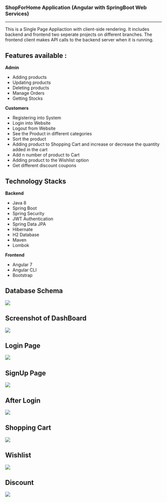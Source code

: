 ### ShopForHome Application (Angular with SpringBoot Web Services)
---------
This is a Single Page Appliaction with client-side rendering. It includes backend and frontend two seperate projects on different branches. The frontend client makes API calls to the backend server when it is running.

## Features available :
**Admin**
  - Adding products
  - Updating products
  - Deleting products
  - Manage Orders
  - Getting Stocks
  
**Customers**
  - Registering into System
  - Login into Website
  - Logout from Website
  - See the Product in different categories
  - Sort the product
  - Adding product to Shopping Cart and increase or decrease the quantity added in the cart
  - Add n number of product to Cart
  - Adding product to the Wishlist option
  - Get different discount coupons

## Technology Stacks
**Backend**
  - Java 8
  - Spring Boot
  - Spring Security
  - JWT Authentication
  - Spring Data JPA
  - Hibernate
  - H2 Database
  - Maven
  - Lombok

**Frontend**
  - Angular 7
  - Angular CLI
  - Bootstrap
  
 ## Database Schema

![](https://user-images.githubusercontent.com/47891452/180620451-e03c2189-b90f-4667-bfa8-9fc0ad1de78b.png)

 ## Screenshot of DashBoard

![](https://user-images.githubusercontent.com/47891452/180658879-96ca0b80-41a4-496c-9d61-83b4e1333daa.PNG)

## Login Page

![](https://user-images.githubusercontent.com/47891452/180993746-9483949a-d1be-4393-9039-9e3aa4b55621.PNG)

## SignUp Page

![](https://user-images.githubusercontent.com/47891452/180995796-779de28b-c8f0-4607-a3e7-4be29b2418d2.PNG)

## After Login

![](https://user-images.githubusercontent.com/47891452/180996014-e1ef1104-11b2-4023-99bf-e3508282c9cd.PNG)

## Shopping Cart

![](https://user-images.githubusercontent.com/47891452/180996375-52bf8bbf-89e4-4d74-9a7b-a6f95ddb26dc.PNG)

## Wishlist

![](https://user-images.githubusercontent.com/47891452/180996607-d5f7f622-0d27-4ccd-b8e4-702c49395787.PNG)

## Discount

![](https://user-images.githubusercontent.com/47891452/180996767-537a117c-3d67-44f7-8a4d-3b4b3dc298db.PNG)




